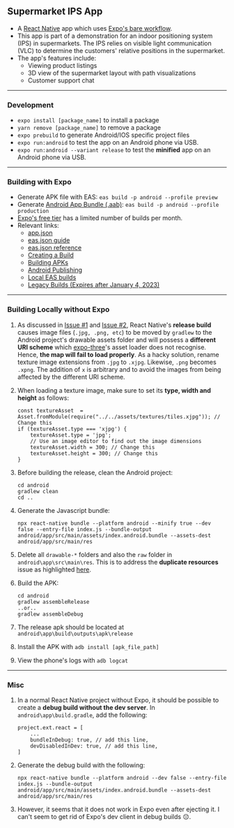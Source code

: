 ## Supermarket IPS App

* A [React Native](https://reactnative.dev/) app which uses [Expo's bare workflow](https://docs.expo.dev/introduction/managed-vs-bare/#bare-workflow).
* This app is part of a demonstration for an indoor positioning system (IPS) in supermarkets. The IPS relies on visible light communication (VLC) to determine the customers' relative positions in the supermarket.
* The app's features include:
    - Viewing product listings
    * 3D view of the supermarket layout with path visualizations
    * Customer support chat

***

### Development
* `expo install [package_name]` to install a package
* `yarn remove [package_name]` to remove a package
* `expo prebuild` to generate Android/IOS specific project files
* `expo run:android` to test the app on an Android phone via USB.
* `expo run:android --variant release` to test the **minified** app on an Android phone via USB.

***

### Building with Expo
* Generate APK file with EAS:
    `eas build -p android --profile preview` 
* Generate [Android App Bundle (.aab)](https://developer.android.com/guide/app-bundle):
    `eas build -p android --profile production`
* [Expo's free tier](https://expo.dev/pricing) has a limited number of builds per month.
* Relevant links:
    - [app.json](https://docs.expo.dev/versions/latest/config/app)
    - [eas.json guide](https://docs.expo.dev/build/eas-json/)
    - [eas.json reference](https://docs.expo.dev/build-reference/eas-json)
    - [Creating a Build](https://docs.expo.dev/build/setup/)
    - [Building APKs](https://docs.expo.dev/build-reference/apk/)
    - [Android Publishing](https://docs.expo.dev/submit/android/)
    - [Local EAS builds](https://docs.expo.dev/build-reference/local-builds/)
    - [Legacy Builds (Expires after January 4, 2023)](https://docs.expo.dev/archive/classic-updates/building-standalone-apps/)

***

### Building Locally without Expo

1. As discussed in [Issue #1](https://github.com/expo/expo-three/issues/185#issuecomment-732161813) and [Issue #2](https://github.com/expo/expo-three/issues/225), React Native's **release build** causes image files (`.jpg, .png, etc`) to be moved by `gradlew` to  the Android project's drawable assets folder and will possess a **different URI scheme** which [expo-three](https://github.com/expo/expo-three)'s asset loader does not recognise. Hence, **the map will fail to load properly**. As a hacky solution, rename texture image extensions from `.jpg` to `.xjpg`. Likewise, `.png` becomes `.xpng`. The addition of `x` is arbitrary and to avoid the images from being affected by the different URI scheme.

2. When loading a texture image, make sure to set its **type, width and height** as follows:
    ```
    const textureAsset  = Asset.fromModule(require("../../assets/textures/tiles.xjpg")); // Change this
    if (textureAsset.type === 'xjpg') {
        textureAsset.type = 'jpg';
        // Use an image editor to find out the image dimensions
        textureAsset.width = 300; // Change this
        textureAsset.height = 300; // Change this
    }
    ```

3. Before building the release, clean the Android project:
    ```
    cd android
    gradlew clean
    cd ..
    ```

4. Generate the Javascript bundle:
    ```
    npx react-native bundle --platform android --minify true --dev false --entry-file index.js --bundle-output android/app/src/main/assets/index.android.bundle --assets-dest android/app/src/main/res
    ```

5. Delete all `drawable-*` folders and also the `raw` folder in `android\app\src\main\res`. This is to address the **duplicate resources** issue as highlighted [here](https://stackoverflow.com/questions/53239705/react-native-error-duplicate-resources-android).

6. Build the APK:
    ```
    cd android
    gradlew assembleRelease
    ..or..
    gradlew assembleDebug
    ```
7. The release apk should be located at `android\app\build\outputs\apk\release`
8. Install the APK with `adb install [apk_file_path]`
9. View the phone's logs with `adb logcat`

***

### Misc
1. In a normal React Native project without Expo, it should be possible to create a **debug build without the dev server**. In `android\app\build.gradle`, add the following:
    ```
    project.ext.react = [
        ...
        bundleInDebug: true, // add this line,
        devDisabledInDev: true, // add this line,
    ]
    ```
2. Generate the debug build with the following:
    ```
    npx react-native bundle --platform android --dev false --entry-file index.js --bundle-output android/app/src/main/assets/index.android.bundle --assets-dest android/app/src/main/res
    ```
3. However, it seems that it does not work in Expo even after ejecting it. I can't seem to get rid of Expo's dev client in debug builds 😔.